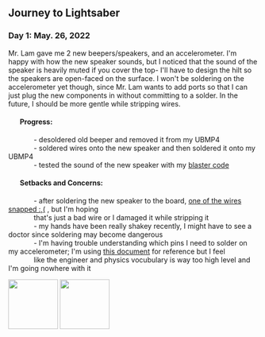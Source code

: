 ## **Journey to Lightsaber**

### Day 1: May. 26, 2022
Mr. Lam gave me 2 new beepers/speakers, and an accelerometer. I'm happy with how the new speaker sounds, but I noticed that the sound of the speaker is heavily muted if you cover the top- I'll have to design the hilt so the speakers are open-faced on the surface. I won't be soldering on the accelerometer yet though, since Mr. Lam wants to add ports so that I can just plug the new components in without committing to a solder. In the future, I should be more gentle while stripping wires.
#### &nbsp;&nbsp;&nbsp;&nbsp;&nbsp;&nbsp; Progress:
&nbsp;&nbsp;&nbsp;&nbsp;&nbsp;&nbsp;&nbsp;&nbsp;&nbsp;&nbsp;&nbsp;&nbsp; - desoldered old beeper and removed it from my UBMP4  
&nbsp;&nbsp;&nbsp;&nbsp;&nbsp;&nbsp;&nbsp;&nbsp;&nbsp;&nbsp;&nbsp;&nbsp; - soldered wires onto the new speaker and then soldered it onto my UBMP4  
&nbsp;&nbsp;&nbsp;&nbsp;&nbsp;&nbsp;&nbsp;&nbsp;&nbsp;&nbsp;&nbsp;&nbsp; - tested the sound of the new speaker with my [blaster code](https://github.com/RyanPhitHub/Ryan-Comp-Eng-Projects/blob/706510888d710a99c2e0921ca4e99c50fcff2e93/Loop-Blaster.md)
#### &nbsp;&nbsp;&nbsp;&nbsp;&nbsp;&nbsp; Setbacks and Concerns:
&nbsp;&nbsp;&nbsp;&nbsp;&nbsp;&nbsp;&nbsp;&nbsp;&nbsp;&nbsp;&nbsp;&nbsp; - after soldering the new speaker to the board, [one of the wires snapped :,(](https://user-images.githubusercontent.com/99211784/170848646-4abf5f6e-219c-436b-b169-4499ec502a3a.JPG) , but I'm hoping   
&nbsp;&nbsp;&nbsp;&nbsp;&nbsp;&nbsp;&nbsp;&nbsp;&nbsp;&nbsp;&nbsp;&nbsp; that's just a bad wire or I damaged it while stripping it  
&nbsp;&nbsp;&nbsp;&nbsp;&nbsp;&nbsp;&nbsp;&nbsp;&nbsp;&nbsp;&nbsp;&nbsp; - my hands have been really shakey recently, I might have to see a doctor since soldering may become dangerous  
&nbsp;&nbsp;&nbsp;&nbsp;&nbsp;&nbsp;&nbsp;&nbsp;&nbsp;&nbsp;&nbsp;&nbsp; - I'm having trouble understanding which pins I need to solder on my accelerometer; I'm using [this document](https://www.analog.com/media/en/technical-documentation/data-sheets/ADXL345.pdf) for reference but I feel  
&nbsp;&nbsp;&nbsp;&nbsp;&nbsp;&nbsp;&nbsp;&nbsp;&nbsp;&nbsp;&nbsp;&nbsp; like the engineer and physics vocubulary is way too high level and I'm going nowhere with it   

<img src="https://user-images.githubusercontent.com/99211784/170848646-4abf5f6e-219c-436b-b169-4499ec502a3a.JPG" width="100" /> <img src="https://user-images.githubusercontent.com/99211784/170848730-1a4034b7-1c10-4520-b986-54b836b943e4.JPG" width="100" />
